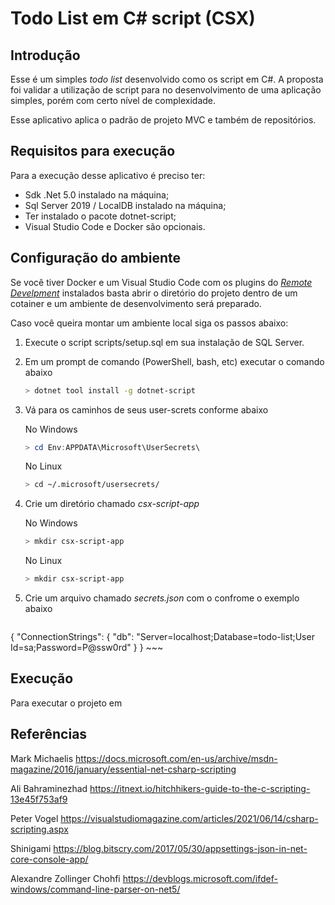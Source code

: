# Todo List em C# script (CSX)

## Introdução

Esse é um simples _todo list_ desenvolvido como os script em C#. A proposta foi validar a utilização de script para no desenvolvimento de uma
aplicação simples, porém com certo nível de complexidade.

Esse aplicativo aplica o padrão de projeto MVC e também de repositórios.

## Requisitos para execução

Para a execução desse aplicativo é preciso ter:

- Sdk .Net 5.0 instalado na máquina;
- Sql Server 2019 / LocalDB instalado na máquina;
- Ter instalado o pacote dotnet-script;
- Visual Studio Code e Docker são opcionais.

## Configuração do ambiente

Se você tiver Docker e um Visual Studio Code com os plugins do _[Remote Develpment](https://marketplace.visualstudio.com/items?itemName=ms-vscode-remote.vscode-remote-extensionpack)_ instalados basta abrir o diretório do projeto dentro de um cotainer e um ambiente de desenvolvimento será preparado.

Caso você queira montar um ambiente local siga os passos abaixo:

1. Execute o script scripts/setup.sql em sua instalação de SQL Server.
2. Em um prompt de comando (PowerShell, bash, etc) executar o comando abaixo

    ~~~ Bash
    > dotnet tool install -g dotnet-script
    ~~~
3. Vá para os caminhos de seus user-screts conforme abaixo

    No Windows
    ~~~ PowerShell
    > cd Env:APPDATA\Microsoft\UserSecrets\
    ~~~

    No Linux
    ~~~ Bash
    > cd ~/.microsoft/usersecrets/
    ~~~

4. Crie um diretório chamado _csx-script-app_

    No Windows
    ~~~ PowerShell
    > mkdir csx-script-app
    ~~~

    No Linux
    ~~~ Bash
    > mkdir csx-script-app
    ~~~

4. Crie um arquivo chamado _secrets.json_ com o confrome o exemplo abaixo

    ~~~ PowerShell
{
    "ConnectionStrings": {
        "db": "Server=localhost;Database=todo-list;User Id=sa;Password=P@ssw0rd"
    }
}
    ~~~

## Execução

Para executar o projeto em 

## Referências

Mark Michaelis
https://docs.microsoft.com/en-us/archive/msdn-magazine/2016/january/essential-net-csharp-scripting

Ali Bahraminezhad
https://itnext.io/hitchhikers-guide-to-the-c-scripting-13e45f753af9

Peter Vogel
https://visualstudiomagazine.com/articles/2021/06/14/csharp-scripting.aspx

Shinigami 
https://blog.bitscry.com/2017/05/30/appsettings-json-in-net-core-console-app/

Alexandre Zollinger Chohfi 
https://devblogs.microsoft.com/ifdef-windows/command-line-parser-on-net5/